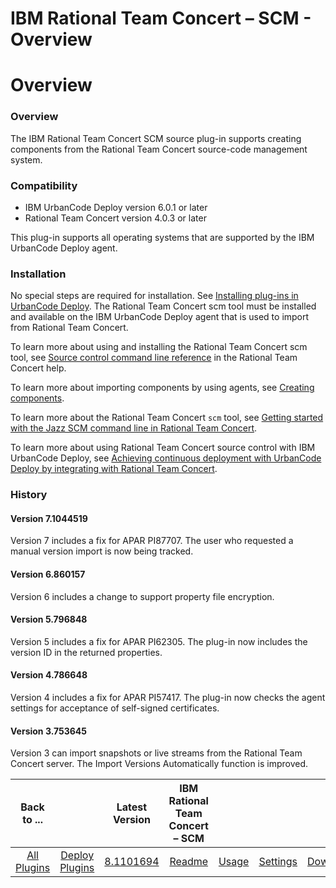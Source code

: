 
IBM Rational Team Concert – SCM - Overview
==========================================

# Overview



### Overview





The IBM Rational Team Concert SCM source plug-in supports creating components from the Rational Team 
Concert source-code management system.


### Compatibility


* IBM UrbanCode Deploy version 6.0.1 or later
* Rational 
Team Concert version 4.0.3 or later


This plug-in supports all operating systems that are supported by the IBM 
UrbanCode Deploy agent.


### Installation


No special steps are required for installation. See [Installing plug-ins in
 UrbanCode Deploy](https://www.urbancode.com/resource/installing-plug-ins-in-urbancode-products/ "Installing plug-ins in
 UrbanCode Deploy"). The Rational Team Concert scm tool must be installed and available on the IBM UrbanCode Deploy 
agent that is used to import from Rational Team Concert.


To learn more about using and installing the Rational Team 
Concert scm tool, see [Source control command line 
reference](http://www-01.ibm.com/support/knowledgecenter/SSCP65_4.0.3/com.ibm.team.scm.doc/topics/c_scm_cli.html 
"Rational Team Concert help") in the Rational Team Concert help.


To learn more about importing components by using 
agents, see [Creating 
components](http://www.ibm.com/support/knowledgecenter/SS4GSP_6.1.1/com.ibm.udeploy.doc/topics/comp_create.html 
"Creating components").


To learn more about the Rational Team Concert `scm` tool, see [Getting started with the Jazz 
SCM command line in Rational Team Concert](https://jazz.net/library/article/620 "Jazz.net article").


To learn more 
about using Rational Team Concert source control with IBM UrbanCode Deploy, see [Achieving continuous deployment with 
UrbanCode Deploy by integrating with Rational Team Concert](https://jazz.net/library/article/1480 "Jazz.net article 2").



### History


#### Version 7.1044519


Version 7 includes a fix for APAR PI87707. The user who requested a manual 
version import is now being tracked.


#### Version 6.860157


Version 6 includes a change to support property file 
encryption.


#### Version 5.796848


Version 5 includes a fix for APAR PI62305. The plug-in now includes the version ID
 in the returned properties.


#### Version 4.786648


Version 4 includes a fix for APAR PI57417. The plug-in now checks
 the agent settings for acceptance of self-signed certificates.


#### Version 3.753645


Version 3 can import snapshots
 or live streams from the Rational Team Concert server. The Import Versions Automatically function is improved.




|Back to ...||Latest Version|IBM Rational Team Concert – SCM ||||
| :---: | :---: | :---: | :---: | :---: | :---: | :---: |
|[All Plugins](../../index.md)|[Deploy Plugins](../README.md)|[8.1101694](https://raw.githubusercontent.com/UrbanCode/IBM-UCD-PLUGINS/main/files/air-plugin-RTC-scm/air-plugin-RTC-scm-8.1101694.zip)|[Readme](README.md)|[Usage](usage.md)|[Settings](settings.md)|[Downloads](downloads.md)|
